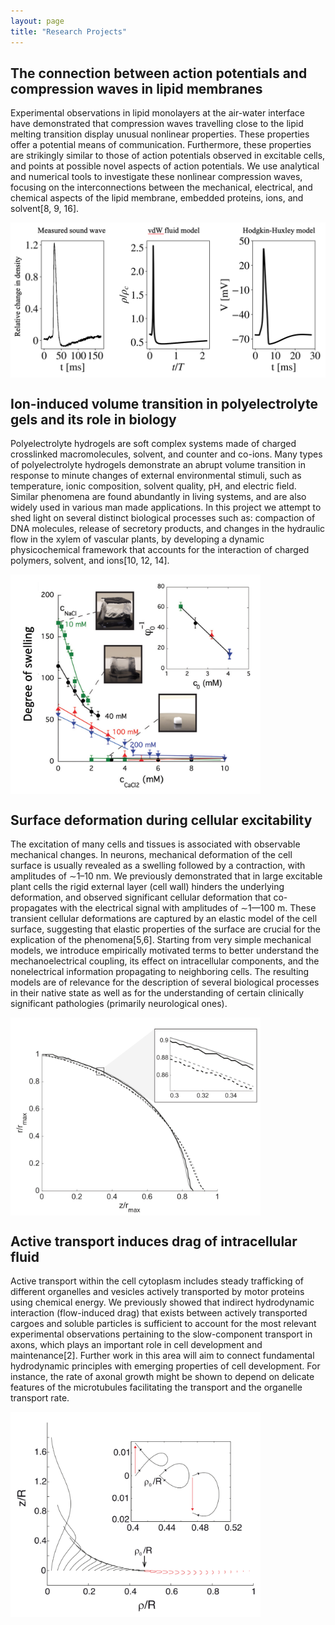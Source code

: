 ```yaml
---
layout: page
title: "Research Projects"
---
```


## The connection between action potentials and compression waves in lipid membranes

Experimental observations in lipid monolayers at the air-water interface have demonstrated that compression waves travelling close to the lipid melting transition display unusual nonlinear properties. These properties offer a potential means of communication. Furthermore, these properties are strikingly similar to those of action potentials observed in excitable cells, and points at possible novel aspects of action potentials. We use analytical and numerical tools to investigate these nonlinear compression waves, focusing on the interconnections between the mechanical, electrical, and chemical aspects of the lipid membrane, embedded proteins, ions, and solvent[8, 9, 16]. 

<img align='center' src="/assets/img/Fig-01.png" width='600'>

## Ion-induced volume transition in polyelectrolyte gels and its role in biology

Polyelectrolyte hydrogels are soft complex systems made of charged crosslinked macromolecules, solvent, and counter and co-ions. Many types of polyelectrolyte hydrogels demonstrate an abrupt volume transition in response to minute changes of external environmental stimuli, such as temperature, ionic composition, solvent quality, pH, and electric field. Similar phenomena are found abundantly in living systems, and are also widely used in various man made applications. In this project we attempt to shed light on several distinct biological processes such as: compaction of DNA molecules, release of secretory products, and changes in the hydraulic flow in the xylem of vascular plants, by developing a dynamic physicochemical framework that accounts for the interaction of charged polymers, solvent, and ions[10, 12, 14]. 

<img align='center' src="/assets/img/Fig-02.png" width='400'>

## Surface deformation during cellular excitability

The excitation of many cells and tissues is associated with observable mechanical changes. In neurons, mechanical deformation of the cell surface is usually revealed as a swelling followed by a contraction, with amplitudes of ∼1–10 nm. We previously demonstrated that in large excitable plant cells the rigid external layer (cell wall) hinders the underlying deformation, and observed significant cellular deformation that co-propagates with the electrical signal with amplitudes of ∼1—100 m. These transient cellular deformations are captured by an elastic model of the cell surface, suggesting that elastic properties of the surface are crucial for the explication of the phenomena[5,6]. Starting from very simple mechanical models, we introduce empirically motivated terms to better understand the mechanoelectrical coupling, its effect on intracellular components, and the nonelectrical information propagating to neighboring cells. The resulting models are of relevance for the description of several biological processes in their native state as well as for the understanding of certain clinically significant pathologies (primarily neurological ones).  

<img align='center' src="/assets/img/Fig-03.png" width='400'>

## Active transport induces drag of intracellular fluid

Active transport within the cell cytoplasm includes steady trafficking of different organelles and vesicles actively transported by motor proteins using chemical energy. We previously showed that indirect hydrodynamic interaction (flow-induced drag) that exists between actively transported cargoes and soluble particles is sufficient to account for the most relevant experimental observations pertaining to the slow-component transport in axons, which plays an important role in cell development and maintenance[2]. Further work in this area will aim to connect fundamental hydrodynamic principles with emerging properties of cell development. For instance, the rate of axonal growth might be shown to depend on delicate features of the microtubules facilitating the transport and the organelle transport rate.

<img align='center' src="/assets/img/Fig-04.png" width='400'>

